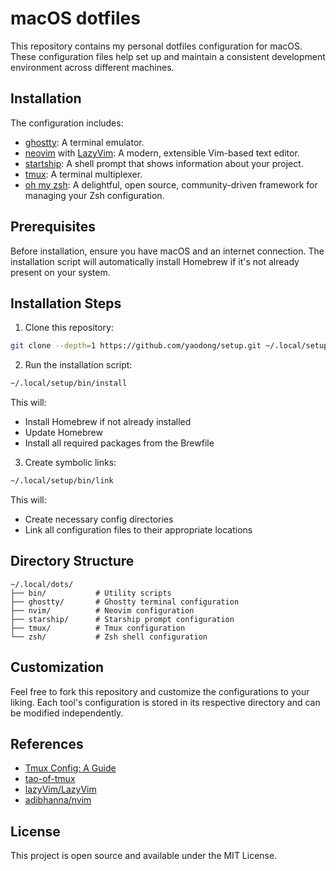 # macOS dotfiles

This repository contains my personal dotfiles configuration for macOS. These configuration files help set up and maintain a consistent development environment across different machines.

## Installation

The configuration includes:
- [ghostty](https://github.com/ghostty/ghostty): A terminal emulator.
- [neovim](https://neovim.io/) with [LazyVim](https://github.com/LazyVim/LazyVim): A modern, extensible Vim-based text editor.
- [startship](https://github.com/starship/starship): A shell prompt that shows information about your project.
- [tmux](https://github.com/tmux/tmux): A terminal multiplexer.
- [oh my zsh](https://ohmyz.sh/): A delightful, open source, community-driven framework for managing your Zsh configuration.

## Prerequisites

Before installation, ensure you have macOS and an internet connection. The installation script will automatically install Homebrew if it's not already present on your system.

## Installation Steps

1. Clone this repository:

```bash
git clone --depth=1 https://github.com/yaodong/setup.git ~/.local/setup
```

2. Run the installation script:

```bash
~/.local/setup/bin/install
```

This will:
- Install Homebrew if not already installed
- Update Homebrew
- Install all required packages from the Brewfile

3. Create symbolic links:

```bash
~/.local/setup/bin/link
```

This will:
- Create necessary config directories
- Link all configuration files to their appropriate locations

## Directory Structure

```
~/.local/dots/
├── bin/           # Utility scripts
├── ghostty/       # Ghostty terminal configuration
├── nvim/          # Neovim configuration
├── starship/      # Starship prompt configuration
├── tmux/          # Tmux configuration
└── zsh/           # Zsh shell configuration
```

## Customization

Feel free to fork this repository and customize the configurations to your liking. Each tool's configuration is stored in its respective directory and can be modified independently.

## References

- [Tmux Config: A Guide](ehttps://builtin.com/articles/tmux-config)
- [tao-of-tmux](https://tao-of-tmux.readthedocs.io/)
- [lazyVim/LazyVim](https://github.com/lazyVim/LazyVim/)
- [adibhanna/nvim](https://github.com/adibhanna/nvim)

## License

This project is open source and available under the MIT License.
